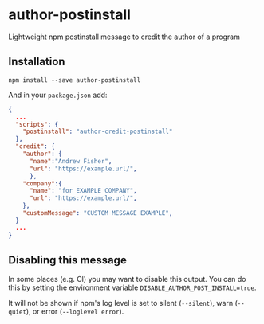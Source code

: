 # author-postinstall
Lightweight npm postinstall message to credit the author of a program

## Installation

```
npm install --save author-postinstall
```

And in your `package.json` add: 

```json
{
  ...
  "scripts": {
    "postinstall": "author-credit-postinstall"
  },
  "credit": {
    "author": {
      "name":"Andrew Fisher",
      "url": "https://example.url/",
      },
    "company":{
      "name": "for EXAMPLE COMPANY",
      "url": "https://example.url/",
    },
    "customMessage": "CUSTOM MESSAGE EXAMPLE",
  }
  ...
}
```

## Disabling this message
In some places (e.g. CI) you may want to disable this output. You can do this by setting the environment variable `DISABLE_AUTHOR_POST_INSTALL=true`.

It will not be shown if npm's log level is set to silent (`--silent`), warn (`--quiet`), or error (`--loglevel error`).


